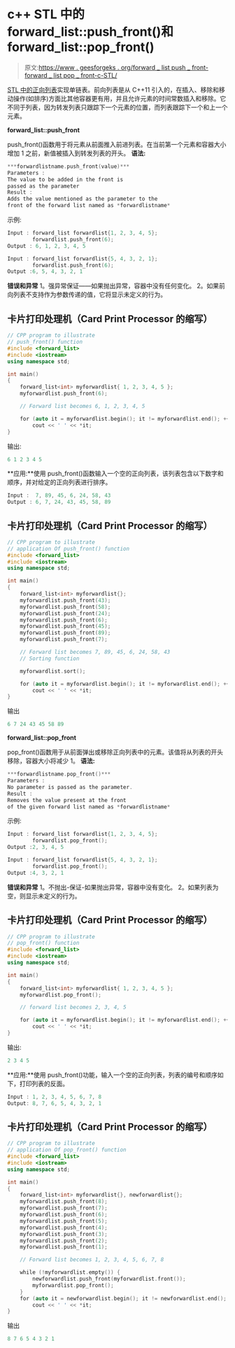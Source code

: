 # c++ STL 中的 forward_list::push_front()和 forward_list::pop_front()

> 原文:[https://www . geesforgeks . org/forward _ list push _ front-forward _ list pop _ front-c-STL/](https://www.geeksforgeeks.org/forward_listpush_front-forward_listpop_front-c-stl/)

[STL 中的正向列表](https://www.geeksforgeeks.org/forward-list-c-set-1-introduction-important-functions/)实现单链表。前向列表是从 C++11 引入的，在插入、移除和移动操作(如排序)方面比其他容器更有用，并且允许元素的时间常数插入和移除。它不同于列表，因为转发列表只跟踪下一个元素的位置，而列表跟踪下一个和上一个元素。

**forward_list::push_front**

push_front()函数用于将元素从前面推入前进列表。在当前第一个元素和容器大小增加 1 之前，新值被插入到转发列表的开头。
**语法:**

```cpp
***forwardlistname.push_front(value)***
Parameters :
The value to be added in the front is 
passed as the parameter
Result :
Adds the value mentioned as the parameter to the
front of the forward list named as *forwardlistname*
```

示例:

```cpp
Input : forward_list forwardlist{1, 2, 3, 4, 5};
        forwardlist.push_front(6);
Output : 6, 1, 2, 3, 4, 5

Input : forward_list forwardlist{5, 4, 3, 2, 1};
        forwardlist.push_front(6);
Output :6, 5, 4, 3, 2, 1
```

**错误和异常**
1。强异常保证——如果抛出异常，容器中没有任何变化。
2。如果前向列表不支持作为参数传递的值，它将显示未定义的行为。

## 卡片打印处理机（Card Print Processor 的缩写）

```cpp
// CPP program to illustrate
// push_front() function
#include <forward_list>
#include <iostream>
using namespace std;

int main()
{
    forward_list<int> myforwardlist{ 1, 2, 3, 4, 5 };
    myforwardlist.push_front(6);

    // Forward list becomes 6, 1, 2, 3, 4, 5

    for (auto it = myforwardlist.begin(); it != myforwardlist.end(); ++it)
        cout << ' ' << *it;
}
```

输出:

```cpp
6 1 2 3 4 5
```

**应用:**使用 push_front()函数输入一个空的正向列表，该列表包含以下数字和顺序，并对给定的正向列表进行排序。

```cpp
Input :  7, 89, 45, 6, 24, 58, 43
Output : 6, 7, 24, 43, 45, 58, 89
```

## 卡片打印处理机（Card Print Processor 的缩写）

```cpp
// CPP program to illustrate
// application Of push_front() function
#include <forward_list>
#include <iostream>
using namespace std;

int main()
{
    forward_list<int> myforwardlist{};
    myforwardlist.push_front(43);
    myforwardlist.push_front(58);
    myforwardlist.push_front(24);
    myforwardlist.push_front(6);
    myforwardlist.push_front(45);
    myforwardlist.push_front(89);
    myforwardlist.push_front(7);

    // Forward list becomes 7, 89, 45, 6, 24, 58, 43
    // Sorting function

    myforwardlist.sort();

    for (auto it = myforwardlist.begin(); it != myforwardlist.end(); ++it)
        cout << ' ' << *it;
}
```

输出

```cpp
6 7 24 43 45 58 89
```

**forward_list::pop_front**

pop_front()函数用于从前面弹出或移除正向列表中的元素。该值将从列表的开头移除，容器大小将减少 1。
**语法:**

```cpp
***forwardlistname.pop_front()***
Parameters :
No parameter is passed as the parameter.
Result :
Removes the value present at the front 
of the given forward list named as *forwardlistname*
```

示例:

```cpp
Input : forward_list forwardlist{1, 2, 3, 4, 5};
        forwardlist.pop_front();
Output :2, 3, 4, 5

Input : forward_list forwardlist{5, 4, 3, 2, 1};
        forwardlist.pop_front();
Output :4, 3, 2, 1
```

**错误和异常**
1。不抛出-保证-如果抛出异常，容器中没有变化。
2。如果列表为空，则显示未定义的行为。

## 卡片打印处理机（Card Print Processor 的缩写）

```cpp
// CPP program to illustrate
// pop_front() function
#include <forward_list>
#include <iostream>
using namespace std;

int main()
{
    forward_list<int> myforwardlist{ 1, 2, 3, 4, 5 };
    myforwardlist.pop_front();

    // forward list becomes 2, 3, 4, 5

    for (auto it = myforwardlist.begin(); it != myforwardlist.end(); ++it)
        cout << ' ' << *it;
}
```

输出:

```cpp
2 3 4 5
```

**应用:**使用 push_front()功能，输入一个空的正向列表，列表的编号和顺序如下，打印列表的反面。

```cpp
Input : 1, 2, 3, 4, 5, 6, 7, 8
Output: 8, 7, 6, 5, 4, 3, 2, 1
```

## 卡片打印处理机（Card Print Processor 的缩写）

```cpp
// CPP program to illustrate
// application Of pop_front() function
#include <forward_list>
#include <iostream>
using namespace std;

int main()
{
    forward_list<int> myforwardlist{}, newforwardlist{};
    myforwardlist.push_front(8);
    myforwardlist.push_front(7);
    myforwardlist.push_front(6);
    myforwardlist.push_front(5);
    myforwardlist.push_front(4);
    myforwardlist.push_front(3);
    myforwardlist.push_front(2);
    myforwardlist.push_front(1);

    // Forward list becomes 1, 2, 3, 4, 5, 6, 7, 8

    while (!myforwardlist.empty()) {
        newforwardlist.push_front(myforwardlist.front());
        myforwardlist.pop_front();
    }
    for (auto it = newforwardlist.begin(); it != newforwardlist.end(); ++it)
        cout << ' ' << *it;
}
```

输出

```cpp
8 7 6 5 4 3 2 1
```